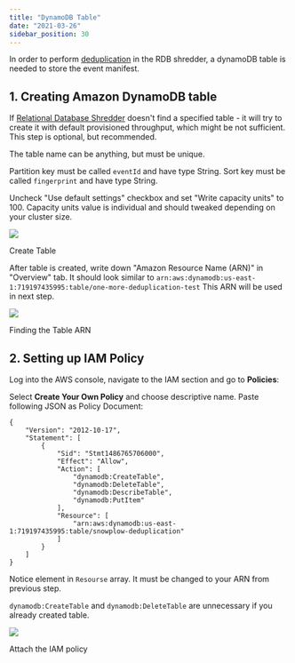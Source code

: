 ```yaml
---
title: "DynamoDB Table"
date: "2021-03-26"
sidebar_position: 30
---
```


In order to perform [deduplication](/docs/pipeline-components-and-applications/loaders-storage-targets/snowplow-rdb-loader-3-0-0/previous-versions/snowplow-rdb-loader/event-deduplication/index.md) in the RDB shredder, a dynamoDB table is needed to store the event manifest.

## 1\. Creating Amazon DynamoDB table

If [Relational Database Shredder](/docs/pipeline-components-and-applications/loaders-storage-targets/snowplow-rdb-loader-3-0-0/previous-versions/snowplow-rdb-loader/event-deduplication/index.md) doesn't find a specified table - it will try to create it with default provisioned throughput, which might be not sufficient. This step is optional, but recommended.

The table name can be anything, but must be unique.

Partition key must be called `eventId` and have type String. Sort key must be called `fingerprint` and have type String.

Uncheck "Use default settings" checkbox and set "Write capacity units" to 100. Capacity units value is individual and should tweaked depending on your cluster size.

![](images/create-table.png)

Create Table

After table is created, write down "Amazon Resource Name (ARN)" in "Overview" tab. It should look similar to `arn:aws:dynamodb:us-east-1:719197435995:table/one-more-deduplication-test` This ARN will be used in next step.

![](images/table-arn.png)

Finding the Table ARN

## 2\. Setting up IAM Policy

Log into the AWS console, navigate to the IAM section and go to **Policies**:

Select **Create Your Own Policy** and choose descriptive name. Paste following JSON as Policy Document:

```
{
    "Version": "2012-10-17",
    "Statement": [
        {
            "Sid": "Stmt1486765706000",
            "Effect": "Allow",
            "Action": [
                "dynamodb:CreateTable",
                "dynamodb:DeleteTable",
                "dynamodb:DescribeTable",
                "dynamodb:PutItem"
            ],
            "Resource": [
                "arn:aws:dynamodb:us-east-1:719197435995:table/snowplow-deduplication"
            ]
        }
    ]
}
```

Notice element in `Resourse` array. It must be changed to your ARN from previous step.

`dynamodb:CreateTable` and `dynamodb:DeleteTable` are unnecessary if you already created table.

![](images/policy.png)

Attach the IAM policy

